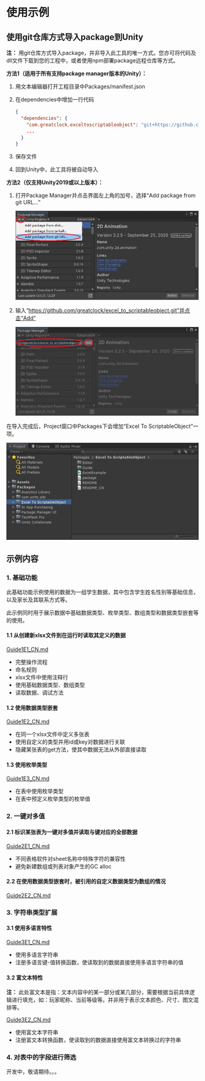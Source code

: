 # 使用示例



## 使用git仓库方式导入package到Unity

**注：** 用git仓库方式导入package，并非导入此工具的唯一方式。您亦可将代码及dll文件下载到您的工程中，或者使用npm部署package远程仓库等方式。

**方法1（适用于所有支持package manager版本的Unity）：**

1. 用文本编辑器打开工程目录中Packages/manifest.json

2. 在dependencies中增加一行代码

   ```json
   {
     "dependencies": {
       "com.greatclock.exceltoscriptableobject": "git+https://github.com/greatclock/excel_to_scriptableobject.git",
       ...
     }
   }
   ```

3. 保存文件
4. 回到Unity中，此工具将被自动导入

**方法2（仅支持Unity2019或以上版本）：**

1. 打开Package Manager并点击界面左上角的加号，选择“Add package from git URL...”

   ![](./.images/img0.1.jpg)

2. 输入“https://github.com/greatclock/excel_to_scriptableobject.git”并点击“Add”

   ![](./.images/img0.2.jpg)

在导入完成后，Project窗口中Packages下会增加“Excel To ScriptableObject”一项。

![](./.images/img0.3.jpg)



## 示例内容

### 1. 基础功能

此基础功能示例使用的数据为一组学生数据，其中包含学生姓名性别等基础信息，以及家长及其联系方式等。

此示例同时用于展示数据中基础数据类型、枚举类型、数组类型和数据类型嵌套等的使用。

#### 1.1 从创建新xlsx文件到在运行时读取其定义的数据

[Guide1E1_CN.md](./Guide1E1_CN.md)

- 完整操作流程
- 命名规则
- xlsx文件中使用注释行
- 使用基础数据类型、数组类型
- 读取数据、调试方法

#### 1.2 使用数据类型嵌套

[Guide1E2_CN.md](./Guide1E2_CN.md)

- 在同一个xlsx文件中定义多张表
- 使用自定义的类型并用id或key对数据进行关联
- 隐藏某张表的get方法，使其中数据无法从外部直接读取

#### 1.3 使用枚举类型

[Guide1E3_CN.md](./Guide1E3_CN.md)

- 在表中使用枚举类型
- 在表中预定义枚举类型的枚举值

### 2. 一键对多值

#### 2.1 标识某张表为一键对多值并读取与键对应的全部数据

[Guide2E1_CN.md](./Guide2E1_CN.md)

- 不同表格软件对sheet名称中特殊字符的兼容性
- 避免新建数组或列表对象产生的GC alloc

#### 2.2 在使用数据类型嵌套时，被引用的自定义数据类型为数组的情况

[Guide2E2_CN.md](./Guide2E2_CN.md)

### 3. 字符串类型扩展

#### 3.1 使用多语言特性

[Guide3E1_CN.md](./Guide3E1_CN.md)

- 使用多语言字符串
- 注册多语言键-值转换函数，使读取到的数据直接使用多语言字符串的值

#### 3.2 富文本特性

**注：** 此处富文本是指：文本内容中的某一部分或某几部分，需要根据当前具体逻辑进行填充，如：玩家昵称、当前等级等。并非用于表示文本颜色、尺寸、图文混排等。

[Guide3E2_CN.md](./Guide3E2_CN.md)

- 使用富文本字符串
- 注册富文本转换函数，使读取到的数据直接使用富文本转换过的字符串

### 4. 对表中的字段进行筛选

开发中，敬请期待。。。

